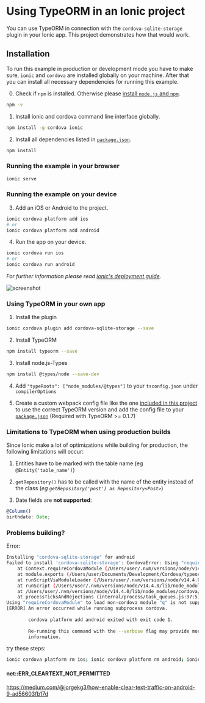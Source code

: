 # Using TypeORM in an Ionic project
You can use TypeORM in connection with the `cordova-sqlite-storage` plugin in your Ionic app.
This project demonstrates how that would work.

## Installation

To run this example in production or development mode you have to make sure, `ionic` and `cordova` are installed globally on your machine. After that you can install all necessary dependencies for running this example.

0. Check if `npm` is installed. Otherwise please [install `node.js` and `npm`](https://nodejs.org/en/download/package-manager/).
```bash
npm -v
```

1. Install ionic and cordova command line interface globally.
```bash
npm install -g cordova ionic
```

2. Install all dependencies listed in [`package.json`](/package.json).
```bash
npm install
```

### Running the example in your browser
```bash
ionic serve
```

### Running the example on your device
3. Add an iOS or Android to the project.
```bash
ionic cordova platform add ios 
# or 
ionic cordova platform add android
```

4. Run the app on your device.
```bash
ionic cordova run ios
# or
ionic cordova run android
```

*For further information please read [ionic's deployment guide](https://ionicframework.com/docs/intro/deploying/).*

![screenshot](./screenshot.png)

### Using TypeORM in your own app
1. Install the plugin
```bash
ionic cordova plugin add cordova-sqlite-storage --save
```

2. Install TypeORM
```bash
npm install typeorm --save
```

3. Install node.js-Types
```bash
npm install @types/node --save-dev
```

4. Add `"typeRoots": ["node_modules/@types"]` to your `tsconfig.json` under `compilerOptions`

5. Create a custom webpack config file like the one [included in this project](config/webpack.config.js) to use the correct TypeORM version and add the config file to your [`package.json`](package.json#L12-14) (Required with TypeORM >= 0.1.7)

### Limitations to TypeORM when using production builds

Since Ionic make a lot of optimizations while building for production, the following limitations will occur:

1. Entities have to be marked with the table name (eg `@Entity('table_name')`)

2. `getRepository()` has to be called with the name of the entity instead of the class (*eg `getRepository('post') as Repository<Post>`*)

3. Date fields are **not supported**:
```ts
@Column()
birthdate: Date;
```

### Problems building?

Error:

```bash
Installing "cordova-sqlite-storage" for android
Failed to install 'cordova-sqlite-storage': CordovaError: Using "requireCordovaModule" to load non-cordova module "q" is not supported. Instead, add this module to your dependencies and use regular "require" to load it.
    at Context.requireCordovaModule (/Users/user/.nvm/versions/node/v14.4.0/lib/node_modules/cordova/node_modules/cordova-lib/src/hooks/Context.js:57:15)
    at module.exports (/Users/user/Documents/Development/Cordova/typeorm-ionic-example/plugins/cordova-sqlite-storage/scripts/beforePluginInstall.js:13:21)
    at runScriptViaModuleLoader (/Users/user/.nvm/versions/node/v14.4.0/lib/node_modules/cordova/node_modules/cordova-lib/src/hooks/HooksRunner.js:157:32)
    at runScript (/Users/user/.nvm/versions/node/v14.4.0/lib/node_modules/cordova/node_modules/cordova-lib/src/hooks/HooksRunner.js:136:12)
    at /Users/user/.nvm/versions/node/v14.4.0/lib/node_modules/cordova/node_modules/cordova-lib/src/hooks/HooksRunner.js:108:40
    at processTicksAndRejections (internal/process/task_queues.js:97:5)
Using "requireCordovaModule" to load non-cordova module "q" is not supported. Instead, add this module to your dependencies and use regular "require" to load it.
[ERROR] An error occurred while running subprocess cordova.
        
        cordova platform add android exited with exit code 1.
        
        Re-running this command with the --verbose flag may provide more
        information.
```

try these steps:

```bash
ionic cordova platform rm ios; ionic cordova platform rm android; ionic cordova plugin rm cordova-sqlite-storage; npm i cordova-sqlite-storage@latest && ionic cordova plugin add cordova-sqlite-storage; ionic cordova platform add ios; ionic cordova platform add android
```
#### net::ERR_CLEARTEXT_NOT_PERMITTED

https://medium.com/@jorgekg3/how-enable-clear-text-traffic-on-android-9-ad56603fb17d
